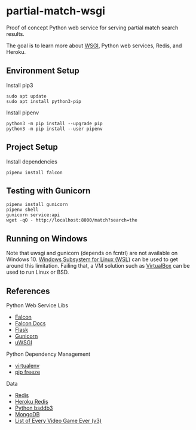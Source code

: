 # partial-match-wsgi

Proof of concept Python web service for serving partial match search results.

The goal is to learn more about [WSGI](https://en.wikipedia.org/wiki/Web_Server_Gateway_Interface), Python web services, Redis, and Heroku.

## Environment Setup

Install pip3
```
sudo apt update
sudo apt install python3-pip
```

Install pipenv
```
python3 -m pip install --upgrade pip
python3 -m pip install --user pipenv
```

## Project Setup

Install dependencies

```
pipenv install falcon
```

## Testing with Gunicorn

```
pipenv install gunicorn
pipenv shell
gunicorn service:api
wget -qO - http://localhost:8000/match?search=the
```

## Running on Windows

Note that uwsgi and gunicorn (depends on fcntrl) are not available on Windows 10. [Windows Subsystem for Linux (WSL)](https://docs.microsoft.com/en-us/windows/wsl/faq) can be used to get around this limitation. Failing that, a VM solution such as [VirtualBox](https://www.virtualbox.org/) can be used to run Linux or BSD.

## References

Python Web Service Libs

* [Falcon](http://falconframework.org/)
* [Falcon Docs](https://falcon.readthedocs.io/en/stable/)
* [Flask](https://github.com/pallets/flask)
* [Gunicorn](https://gunicorn.org/)
* [uWSGI](https://uwsgi-docs.readthedocs.io/en/latest/)

Python Dependency Management

* [virtualenv](https://docs.python-guide.org/dev/virtualenvs/)
* [pip freeze](https://pip.pypa.io/en/stable/reference/pip_freeze/)

Data

* [Redis](https://redis.io/)
* [Heroku Redis](https://devcenter.heroku.com/categories/heroku-redis)
* [Python bsddb3](https://pypi.org/project/bsddb3/)
* [MongoDB](https://www.mongodb.com/)
* [List of Every Video Game Ever (v3)](https://pastebin.com/DG1CsVXk)
